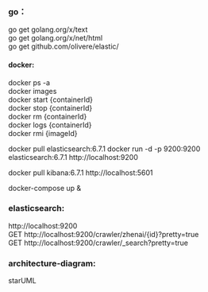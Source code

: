 ### go：  
go get golang.org/x/text    
go get golang.org/x/net/html  
go get github.com/olivere/elastic/  

#### docker:    
docker ps -a  
docker images  
docker start {containerId}  
docker stop {containerId}  
docker rm {containerId}  
docker logs {containerId}  
docker rmi {imageId}  

docker pull elasticsearch:6.7.1
docker run -d -p 9200:9200 elasticsearch:6.7.1
http://localhost:9200  

docker pull kibana:6.7.1
http://localhost:5601

docker-compose up &

### elasticsearch:  
http://localhost:9200  
GET http://localhost:9200/crawler/zhenai/{id}?pretty=true  
GET http://localhost:9200/crawler/_search?pretty=true  

### architecture-diagram:   
starUML  

